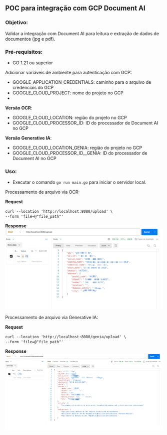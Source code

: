 ## POC para integração com GCP Document AI

### Objetivo:
Validar a integração com Document AI para leitura e extração de dados de documentos (jpg e pdf).

### Pré-requisitos:
- GO 1.21 ou superior

Adicionar variáveis de ambiente para autenticação com GCP:
- GOOGLE_APPLICATION_CREDENTIALS: caminho para o arquivo de credenciais do GCP
- GOOGLE_CLOUD_PROJECT: nome do projeto no GCP
- 
**Versão OCR**:
- GOOGLE_CLOUD_LOCATION: região do projeto no GCP
- GOOGLE_CLOUD_PROCESSOR_ID: ID do processador de Document AI no GCP

**Versão Generative IA**:
- GOOGLE_CLOUD_LOCATION_GENIA: região do projeto no GCP
- GOOGLE_CLOUD_PROCESSOR_ID__GENIA: ID do processador de Document AI no GCP

### Uso:
- Executar o comando `go run main.go` para iniciar o servidor local.

Processamento de arquivo via OCR:

**Request**
```
curl --location 'http://localhost:8080/upload' \
--form 'file=@"file_path"'
```
**Response**
![response1.jpg](img/response1.jpg "Response")

Processamento de arquivo via Generative IA:

**Request**
```
curl --location 'http://localhost:8080/genia/upload' \
--form 'file=@"file_path"'
```
**Response**
![response2.jpg](img/response2.jpg "Response")
